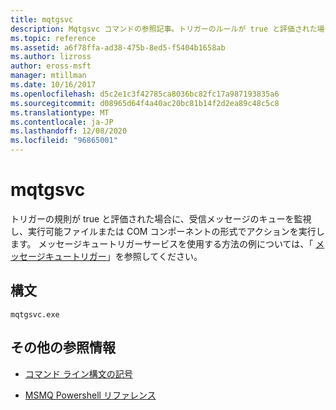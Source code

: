```yaml
---
title: mqtgsvc
description: Mqtgsvc コマンドの参照記事。トリガーのルールが true と評価された場合に、受信メッセージのキューを監視し、実行可能ファイルまたは COM コンポーネントの形式でアクションを実行します。
ms.topic: reference
ms.assetid: a6f78ffa-ad38-475b-8ed5-f5404b1658ab
ms.author: lizross
author: eross-msft
manager: mtillman
ms.date: 10/16/2017
ms.openlocfilehash: d5c2e1c3f42785ca8036bc82fc17a987193835a6
ms.sourcegitcommit: d08965d64f4a40ac20bc81b14f2d2ea89c48c5c8
ms.translationtype: MT
ms.contentlocale: ja-JP
ms.lasthandoff: 12/08/2020
ms.locfileid: "96865001"
---
```

# <a name="mqtgsvc"></a>mqtgsvc

トリガーの規則が true と評価された場合に、受信メッセージのキューを監視し、実行可能ファイルまたは COM コンポーネントの形式でアクションを実行します。 メッセージキュートリガーサービスを使用する方法の例については、「 [メッセージキュートリガー](/previous-versions/windows/desktop/legacy/ms703197(v=vs.85))」を参照してください。

## <a name="syntax"></a>構文

```
mqtgsvc.exe
```

## <a name="additional-references"></a>その他の参照情報

- [コマンド ライン構文の記号](command-line-syntax-key.md)

- [MSMQ Powershell リファレンス](/powershell/module/msmq/)
